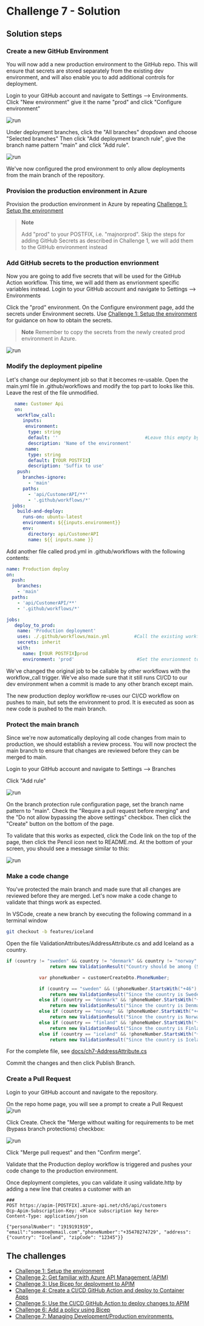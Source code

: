 # Challenge 7 - Solution

## Solution steps
### Create a new GitHub Environment
You will now add a new production environment to the GitHub repo. This will ensure that secrets are stored separately from the existing dev environment, and will also enable you to add additional controls for deployment.

Login to your GitHub account and navigate to Settings --> Environments. 
Click "New environment" give it the name "prod" and click "Configure environment"

![run](img/ch7-1.png)

Under deployment branches, click the "All branches" dropdown and choose "Selected branches"
Then click "Add deployment branch rule", give the branch name pattern "main" and click "Add rule".

![run](img/ch7-2.png)

We've now configured the prod environment to only allow deployments from the main branch of the repository.

### Provision the production environment in Azure
Provision the production environment in Azure by repeating [Challenge 1: Setup the environment](solution1.md)
> **Note**
> 
> Add "prod" to your POSTFIX, i.e. "majnorprod". Skip the steps for adding GitHub Secrets as described in Challenge 1, we will add them to the GitHub environment instead
>

### Add GitHub secrets to the production envrionment

Now you are going to add five secrets that will be used for the GitHub Action workflow. This time, we will add them as envrionment specific variables instead.
Login to your GitHub account and navigate to Settings --> Environments

Click the "prod" environment. On the Configure environment page, add the secrets under Environment secrets. 
Use [Challenge 1: Setup the environment](solution1.md) for guidance on how to obtain the secrets. 

> **Note**
> Remember to copy the secrets from the newly created prod environment in Azure. 
>
![run](img/ch7-4.png)


### Modify the deployment pipeline
Let's change our deployment job so that it becomes re-usable. Open the main.yml file in .github/workflows and modify the top part to looks like this. Leave the rest of the file unmodified.


```yaml
   name: Customer Api
   on:
    workflow_call:
      inputs:
       environment:
        type: string
        default: ''                                #Leave this empty by default, this will ensure that the base repo secrets are used for deployment to DEV (i.e. no Environment)
        description: 'Name of the environment'
       name:
        type: string
        default: [YOUR POSTFIX]                    
        description: 'Suffix to use'
    push:
      branches-ignore:
        - 'main'
      paths:
        - 'api/CustomerAPI/**' 
        - '.github/workflows/*'
  jobs:
    build-and-deploy:
      runs-on: ubuntu-latest
      environment: ${{inputs.environment}}
      env:
        directory: api/CustomerAPI
        name: ${{ inputs.name }} 
```
Add another file called prod.yml in .github/workflows with the following contents:

```yaml
name: Production deploy
on:
  push:
    branches:
    - 'main'
  paths:
    - 'api/CustomerAPI/**' 
    - '.github/workflows/*' 

jobs:
   deploy_to_prod:
    name: 'Production deployment'
    uses: ./.github/workflows/main.yml         #Call the existing workflow 
    secrets: inherit
    with:
      name: [YOUR POSTFIX]prod
      environment: 'prod'                       #Set the envrionment to prod to ensure that we use use secrets from the prod GitHub Environment
```
We've changed the original job to be callable by other workflows with the workflow_call trigger. We've also made sure that it still runs CI/CD to our dev environment when a commit is made to any other branch except main. 

The new production deploy workflow re-uses our CI/CD workflow on pushes to main, but sets the environment to prod. It is executed as soon as new code is pushed to the main branch.

### Protect the main branch
Since we're now automatically deploying all code changes from main to production, we should establish a review process. You will now proctect the main branch to ensure that changes are reviewed before they can be merged to main. 

Login to your GitHub account and navigate to Settings --> Branches

Click "Add rule"

![run](img/ch7-3.png)

On the branch protection rule configuration page, set the branch name pattern to "main". Check the "Require a pull request before merging" and the "Do not allow bypassing the above settings" checkbox. Then click the "Create" button on the bottom of the page.

To validate that this works as expected, click the Code link on the top of the page, then click the Pencil icon next to README.md. At the bottom of your screen, you should see a message similar to this:

![run](img/ch7-5.png)

### Make a code change

You've protected the main branch and made sure that all changes are reviewed before they are merged. Let's now make a code change to validate that things work as expected. 

In VSCode, create a new branch by executing the following command in a terminal window
```bash
git checkout -b features/iceland
```

Open the file ValidationAttributes/AddressAttribute.cs and add Iceland as a country.

```csharp
if (country != "sweden" && country != "denmark" && country != "norway" && country != "finland" && country != "iceland")
                return new ValidationResult("Country should be among (Sweden, Denmark, Norway, Finland, Iceland)", new[] { "CustomerCreateDto" });

            var phoneNumber = customerCreateDto.PhoneNumber;

            if (country == "sweden" && (!phoneNumber.StartsWith("+46") || !phoneNumber.StartsWith("0")))
                return new ValidationResult("Since the country is Sweden, Phone Number should start with +46 or 0", new[] { "CustomerCreateDto" });
            else if (country == "denmark" && !phoneNumber.StartsWith("+45"))
                return new ValidationResult("Since the country is Denmark, Phone Number should start with +45", new[] { "CustomerCreateDto" });
            else if (country == "norway" && !phoneNumber.StartsWith("+47"))
                return new ValidationResult("Since the country is Norway, Phone Number should start with +47", new[] { "CustomerCreateDto" });
            else if (country == "finland" && !phoneNumber.StartsWith("+358"))
                return new ValidationResult("Since the country is Finland, Phone Number should start with +358", new[] { "CustomerCreateDto" });
            else if (country == "iceland" && !phoneNumber.StartsWith("+354"))
                return new ValidationResult("Since the country is Iceland, Phone Number should start with +354", new[] { "CustomerCreateDto" });
```

For the complete file, see [docs/ch7-AddressAttribute.cs](ch7-AddressAttribute.cs)

Commit the changes and then click Publish Branch.

### Create a Pull Request
Login to your GitHub account and navigate to the repository. 

On the repo home page, you will see a prompt to create a Pull Request<br>
![run](img/ch7-6.png)

Click Create. Check the "Merge without waiting for requirements to be met (bypass branch protections) checkbox: 

![run](img/ch7-7.png)

Click "Merge pull request" and then "Confirm merge".

Validate that the Production deploy workflow is triggered and pushes your code change to the production environment.

Once deployment completes, you can validate it using validate.http by adding a new line that creates a customer with an 

```
### 
POST https://apim-[POSTFIX].azure-api.net/ch5/api/customers
Ocp-Apim-Subscription-Key: <Place subscription key here>
Content-Type: application/json

{"personalNumber": "1919191919", "email":"someone@email.com","phoneNumber":"+35470274729", "address": {"country": "Iceland", "zipCode": "12345"}}
```
## The challenges

* [Challenge 1: Setup the environment](challenge1.md)
* [Challenge 2: Get familiar with Azure API Management (APIM)](challenge2.md)
* [Challenge 3: Use Bicep for deployment to APIM](challenge3.md)
* [Challenge 4: Create a CI/CD GitHub Action and deploy to Container Apps](challenge4.md)
* [Challenge 5: Use the CI/CD GitHub Action to deploy changes to APIM](challenge5.md)
* [Challenge 6: Add a policy using Bicep](challenge6.md)
* [Challenge 7: Managing Development/Production environments.](challenge7.md)